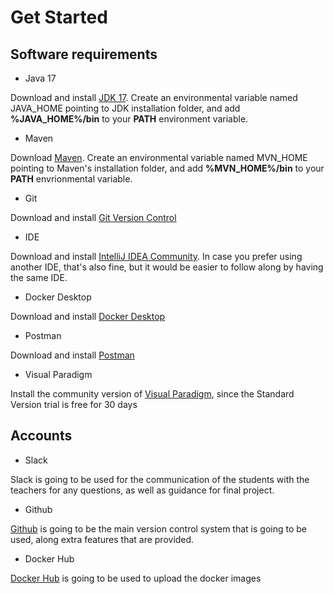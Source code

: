 # Get Started

## Software requirements
- Java 17

Download and install [JDK 17](https://www.oracle.com/java/technologies/javase/jdk17-archive-downloads.html). Create an environmental variable named JAVA_HOME pointing to JDK installation folder, and add **%JAVA_HOME%/bin** to your **PATH** environment variable.

- Maven

Download [Maven](https://maven.apache.org/download.cgi). Create an environmental variable named MVN_HOME pointing to Maven's installation folder, and add **%MVN_HOME%/bin** to your **PATH** envrionmental variable.
- Git

Download and install [Git Version Control](https://git-scm.com/downloads)
- IDE

Download and install [IntelliJ IDEA Community](https://www.jetbrains.com/idea/download/#section=windows). In case you prefer using another IDE, that's also fine, but it would be easier to follow along by having the same IDE.
- Docker Desktop

Download and install [Docker Desktop](https://www.docker.com/products/docker-desktop/)
- Postman

Download and install [Postman](https://www.postman.com/downloads/)
- Visual Paradigm

Install the community version of [Visual Paradigm](https://www.visual-paradigm.com/editions/community/), since the Standard Version trial is free for 30 days


## Accounts
- Slack

Slack is going to be used for the communication of the students with the teachers for any questions, as well as guidance for final project.
- Github

[Github](https://github.com/) is going to be the main version control system that is going to be used, along extra features that are provided.
- Docker Hub

[Docker Hub](https://hub.docker.com/) is going to be used to upload the docker images
